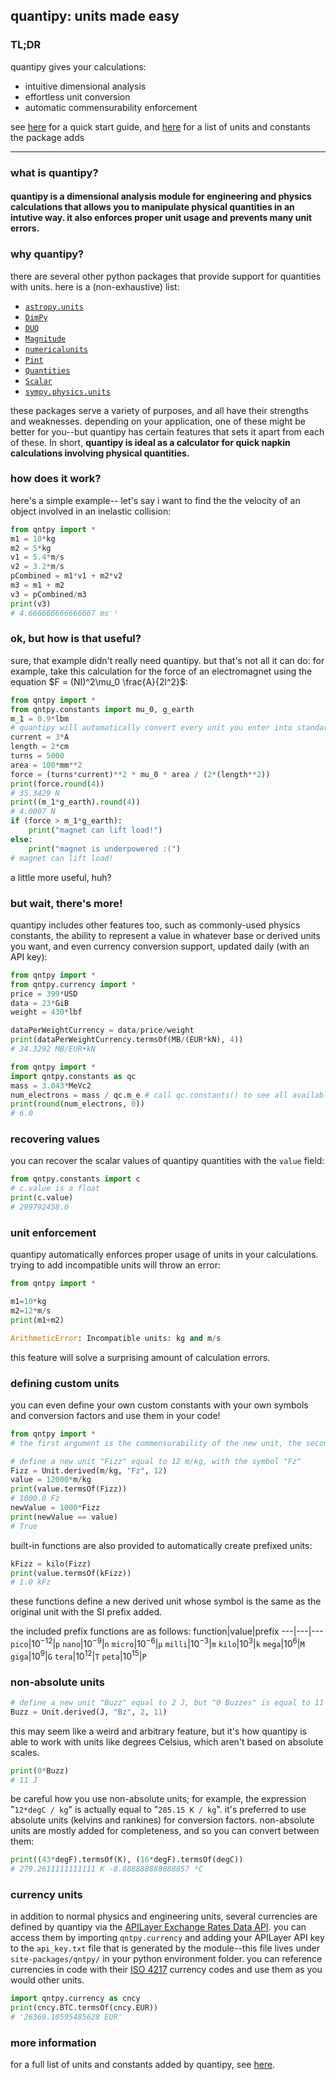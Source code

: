 ## quantipy: units made easy
### TL;DR
quantipy gives your calculations:
- intuitive dimensional analysis
- effortless unit conversion
- automatic commensurability enforcement

see [here](https://github.com/itsmiir/qpy/blob/main/doc/quick-start.md) for a quick start guide, and [here](https://github.com/itsmiir/qpy/blob/main/doc/units.md) for a list of units and constants the package adds

---
### what is quantipy?

#### quantipy is a dimensional analysis module for engineering and physics calculations that allows you to manipulate physical quantities in an intutive way. it also enforces proper unit usage and prevents many unit errors.

### why quantipy?
there are several other python packages that provide support for quantities with units. here is a (non-exhaustive) list:
- [`astropy.units`](https://docs.astropy.org/en/latest/units)
- [`DimPy`](http://www.inference.org.uk/db410/)
- [`DUQ`](https://github.com/AAriam/duq)
- [`Magnitude`](https://juanreyero.com/open/magnitude/)
- [`numericalunits`](https://github.com/sbyrnes321/numericalunits)
- [`Pint`](https://pint.readthedocs.io/en/stable/index.html)
- [`Quantities`](https://python-quantities.readthedocs.io/en/latest/index.html)
- [`Scalar`](http://russp.us/scalar-guide.htm)
- [`sympy.physics.units`](https://docs.sympy.org/latest/modules/physics/units/index.html)

these packages serve a variety of purposes, and all have their strengths and weaknesses. depending on your application, one of these might be better for you--but quantipy has certain features that sets it apart from each of these. In short, **quantipy is ideal as a calculator for quick napkin calculations involving physical quantities.**
### how does it work?

here's a simple example-- let's say i want to find the the velocity of an object involved in an inelastic collision:
```py
from qntpy import *
m1 = 10*kg
m2 = 5*kg
v1 = 5.4*m/s
v2 = 3.2*m/s
pCombined = m1*v1 + m2*v2
m3 = m1 + m2
v3 = pCombined/m3
print(v3)
# 4.666666666666667 ms⁻¹
```
### ok, but how is that useful?

sure, that example didn't really need quantipy. but that's not all it can do: for example, take this calculation for the force of an electromagnet using the equation $F = (NI)^2\mu_0 \frac{A}{2l^2}$:
```py
from qntpy import *
from qntpy.constants import mu_0, g_earth
m_1 = 0.9*lbm
# quantipy will automatically convert every unit you enter into standard (SI) units
current = 3*A
length = 2*cm
turns = 5000
area = 100*mm**2
force = (turns*current)**2 * mu_0 * area / (2*(length**2))
print(force.round(4))
# 35.3429 N
print((m_1*g_earth).round(4))
# 4.0007 N
if (force > m_1*g_earth):
    print("magnet can lift load!")
else:
    print("magnet is underpowered :(")
# magnet can lift load!
```
a little more useful, huh?

### but wait, there's more!

quantipy includes other features too, such as commonly-used physics constants, the ability to represent a value in whatever base or derived units you want, and even currency conversion support, updated daily (with an API key):
```py
from qntpy import *
from qntpy.currency import *
price = 399*USD
data = 23*GiB
weight = 430*lbf

dataPerWeightCurrency = data/price/weight
print(dataPerWeightCurrency.termsOf(MB/(EUR*kN), 4))
# 34.3292 MB/EUR•kN
```
```py
from qntpy import *
import qntpy.constants as qc
mass = 3.043*MeVc2
num_electrons = mass / qc.m_e # call qc.constants() to see all available constants
print(round(num_electrons, 0))
# 6.0
```
### recovering values
you can recover the scalar values of quantipy quantities with the `value` field:
```py
from qntpy.constants import c
# c.value is a float
print(c.value)
# 299792458.0
```
### unit enforcement
quantipy automatically enforces proper usage of units in your calculations. trying to add incompatible units will throw an error:
```py
from qntpy import *

m1=10*kg
m2=12*m/s
print(m1+m2)

ArithmeticError: Incompatible units: kg and m/s
```
this feature will solve a surprising amount of calculation errors.
### defining custom units
you can even define your own custom constants with your own symbols and conversion factors and use them in your code!
```py
from qntpy import *
# the first argument is the commensurability of the new unit, the second is its unit symbol, the third is its value

# define a new unit "Fizz" equal to 12 m/kg, with the symbol "Fz"
Fizz = Unit.derived(m/kg, "Fz", 12)
value = 12000*m/kg
print(value.termsOf(Fizz))
# 1000.0 Fz
newValue = 1000*Fizz
print(newValue == value)
# True

```
built-in functions are also provided to automatically create prefixed units:
```py
kFizz = kilo(Fizz)
print(value.termsOf(kFizz))
# 1.0 kFz
```
these functions define a new derived unit whose symbol is the same as the original unit with the SI prefix added.

the included prefix functions are as follows:
function|value|prefix
---|---|---
`pico`|$10^{-12}{}$|`p`
`nano`|$10^{-9}{}$|`n`
`micro`|$10^{-6}{}$|`μ`
`milli`|$10^{-3}{}$|`m`
`kilo`|$10^{3}{}$|`k`
`mega`|$10^{6}{}$|`M`
`giga`|$10^{9}{}$|`G`
`tera`|$10^{12}{}$|`T`
`peta`|$10^{15}{}$|`P`

### non-absolute units
```py
# define a new unit "Buzz" equal to 2 J, but "0 Buzzes" is equal to 11 J.
Buzz = Unit.derived(J, "Bz", 2, 11)
```
this may seem like a weird and arbitrary feature, but it's how quantipy is able to work with units like degrees Celsius, which aren't based on absolute scales.
```py
print(0*Buzz)
# 11 J
```
be careful how you use non-absolute units; for example, the expression "`12*degC / kg`" is actually equal to "`285.15 K / kg`". it's preferred to use absolute units (kelvins and rankines) for conversion factors. non-absolute units are mostly added for completeness, and so you can convert between them:
```py
print((43*degF).termsOf(K), (16*degF).termsOf(degC))
# 279.2611111111111 K -8.888888888888857 ⁰C
```
### currency units
in addition to normal physics and engineering units, several currencies are defined by quantipy via the [APILayer Exchange Rates Data API](https://apilayer.com/marketplace/exchangerates_data-api). you can access them by importing `qntpy.currency` and adding your APILayer API key to the `api_key.txt` file that is generated by the module--this file lives under `site-packages/qntpy/` in your python environment folder. you can reference currencies in code with their [ISO 4217](https://en.wikipedia.org/wiki/ISO_4217) currency codes and use them as you would other units.
```py
import qntpy.currency as cncy
print(cncy.BTC.termsOf(cncy.EUR))
# '26369.10595485628 EUR'
```
### more information

for a full list of units and constants added by quantipy, see [here](https://github.com/itsmiir/qpy/blob/main/doc/units.md).